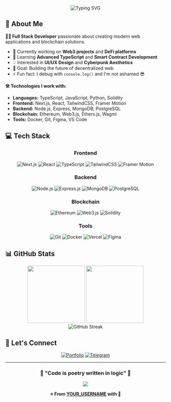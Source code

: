 

<div align="center">

<img src="https://readme-typing-svg.herokuapp.com?font=Orbitron&weight=900&size=35&duration=3000&pause=1000&color=8B5CF6&background=0F101400&center=true&vCenter=true&multiline=true&width=800&height=100&lines=Full+Stack+Developer;Blockchain+Enthusiast;UI%2FUX+Designer" alt="Typing SVG" />

</div>

## 🚀 About Me

**👨‍💻 Full Stack Developer** passionate about creating modern web applications and blockchain solutions.

- 🔭 Currently working on **Web3 projects** and **DeFi platforms**
- 🌱 Learning **Advanced TypeScript** and **Smart Contract Development**
- 💡 Interested in **UI/UX Design** and **Cyberpunk Aesthetics**
- 🎯 Goal: Building the future of decentralized web
- ⚡ Fun fact: I debug with `console.log()` and I'm not ashamed 😎

**🛠️ Technologies I work with:**
- **Languages:** TypeScript, JavaScript, Python, Solidity
- **Frontend:** Next.js, React, TailwindCSS, Framer Motion
- **Backend:** Node.js, Express, MongoDB, PostgreSQL
- **Blockchain:** Ethereum, Web3.js, Ethers.js, Wagmi
- **Tools:** Docker, Git, Figma, VS Code

## 💻 Tech Stack

<div align="center">

### Frontend
![Next.js](https://img.shields.io/badge/Next.js-000000?style=for-the-badge&logo=next.js&logoColor=white)
![React](https://img.shields.io/badge/React-20232A?style=for-the-badge&logo=react&logoColor=61DAFB)
![TypeScript](https://img.shields.io/badge/TypeScript-007ACC?style=for-the-badge&logo=typescript&logoColor=white)
![TailwindCSS](https://img.shields.io/badge/Tailwind_CSS-38B2AC?style=for-the-badge&logo=tailwind-css&logoColor=white)
![Framer Motion](https://img.shields.io/badge/Framer_Motion-black?style=for-the-badge&logo=framer&logoColor=blue)

### Backend
![Node.js](https://img.shields.io/badge/Node.js-43853D?style=for-the-badge&logo=node.js&logoColor=white)
![Express.js](https://img.shields.io/badge/Express.js-404D59?style=for-the-badge)
![MongoDB](https://img.shields.io/badge/MongoDB-4EA94B?style=for-the-badge&logo=mongodb&logoColor=white)
![PostgreSQL](https://img.shields.io/badge/PostgreSQL-316192?style=for-the-badge&logo=postgresql&logoColor=white)

### Blockchain
![Ethereum](https://img.shields.io/badge/Ethereum-3C3C3D?style=for-the-badge&logo=Ethereum&logoColor=white)
![Web3.js](https://img.shields.io/badge/web3.js-F16822?style=for-the-badge&logo=web3.js&logoColor=white)
![Solidity](https://img.shields.io/badge/Solidity-%23363636.svg?style=for-the-badge&logo=solidity&logoColor=white)

### Tools
![Git](https://img.shields.io/badge/Git-F05032?style=for-the-badge&logo=git&logoColor=white)
![Docker](https://img.shields.io/badge/Docker-2496ED?style=for-the-badge&logo=docker&logoColor=white)
![Vercel](https://img.shields.io/badge/Vercel-000000?style=for-the-badge&logo=vercel&logoColor=white)
![Figma](https://img.shields.io/badge/Figma-F24E1E?style=for-the-badge&logo=figma&logoColor=white)

</div>

## 📊 GitHub Stats

<div align="center">
  <img height="180em" src="https://github-readme-stats.vercel.app/api?username=YOUR_USERNAME&show_icons=true&theme=tokyonight&include_all_commits=true&count_private=true&bg_color=0d1117&title_color=8b5cf6&text_color=c9d1d9&icon_color=00f7ff&border_color=30363d"/>
  <img height="180em" src="https://github-readme-stats.vercel.app/api/top-langs/?username=YOUR_USERNAME&layout=compact&langs_count=8&theme=tokyonight&bg_color=0d1117&title_color=8b5cf6&text_color=c9d1d9&border_color=30363d"/>
</div>

<div align="center">
  <img src="https://github-readme-streak-stats.herokuapp.com/?user=YOUR_USERNAME&theme=tokyonight&background=0d1117&stroke=30363d&ring=8b5cf6&fire=00f7ff&currStreakLabel=8b5cf6" alt="GitHub Streak" />
</div>

## 🤝 Let's Connect

<div align="center">

[![Portfolio](https://img.shields.io/badge/Portfolio-8B5CF6?style=for-the-badge&logo=google-chrome&logoColor=white)](https://linked-ts-portfolio.vercel.app)
[![Telegram](https://img.shields.io/badge/Telegram-2CA5E0?style=for-the-badge&logo=telegram&logoColor=white)](https://t.me/onicyn)

</div>

---

<div align="center">
  
### 🌟 "Code is poetry written in logic" 🌟

<img src="https://komarev.com/ghpvc/?username=YOUR_USERNAME&color=8b5cf6&style=for-the-badge&label=Profile+Views" />

**⭐ From [YOUR_USERNAME](https://github.com/YOUR_USERNAME) with 💜**

</div>
